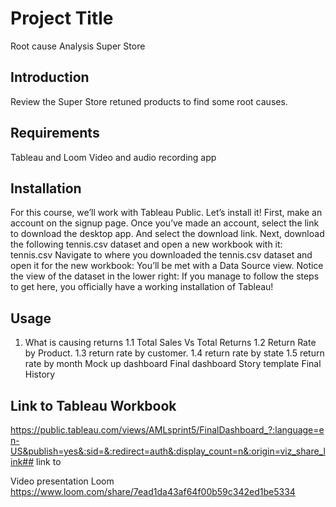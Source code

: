 # Project Title
Root cause Analysis Super Store 

## Introduction
Review the Super Store retuned products to find some root causes.
## Requirements
Tableau and Loom Video and audio recording app 
## Installation
For this course, we’ll work with Tableau Public. Let’s install it!
First, make an account on the signup page.
Once you’ve made an account, select the link to download the desktop app.
And select the download link.
Next, download the following tennis.csv dataset and open a new workbook with it:
tennis.csv
Navigate to where you downloaded the tennis.csv dataset and open it for the new workbook:
You’ll be met with a Data Source view. Notice the view of the dataset in the lower right:
If you manage to follow the steps to get here, you officially have a working installation of Tableau!

## Usage
1. What is causing returns
1.1 Total Sales Vs Total Returns 
1.2 Return Rate by Product.
1.3 return rate by customer.
1.4 return rate by state
1.5 return rate by month 
Mock up dashboard 
Final dashboard 
Story template
Final History
 
## Link to Tableau Workbook 
https://public.tableau.com/views/AMLsprint5/FinalDashboard_?:language=en-US&publish=yes&:sid=&:redirect=auth&:display_count=n&:origin=viz_share_link## link to 

Video presentation Loom 
https://www.loom.com/share/7ead1da43af64f00b59c342ed1be5334
